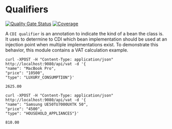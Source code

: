 # Qualifiers
[![Quality Gate Status](https://sonarcloud.io/api/project_badges/measure?project=org.jugistanbul%3Aqualifiers&metric=alert_status)](https://sonarcloud.io/dashboard?id=org.jugistanbul%3Aqualifiers)
[![Coverage](https://sonarcloud.io/api/project_badges/measure?project=org.jugistanbul%3Aqualifiers&metric=coverage)](https://sonarcloud.io/dashboard?id=org.jugistanbul%3Aqualifiers)

A `CDI qualifier` is an annotation to indicate the kind of a bean the class is. It uses to determine to CDI which bean implementation should be used at an injection point when multiple implementations exist. To demonstrate this behavior, this module contains a VAT calculation example.

```shell script
curl -XPOST -H "Content-Type: application/json" http://localhost:9080/api/vat -d '{
"name": "MacBook Pro",
"price": "10500",
"type": "LUXURY_CONSUMPTION"}'

2625.00

curl -XPOST -H "Content-Type: application/json" http://localhost:9080/api/vat -d '{
"name": "Samsung UE50TU7000UXTK 50",
"price": "4500",
"type": "HOUSEHOLD_APPLIANCES"}'

810.00
```

